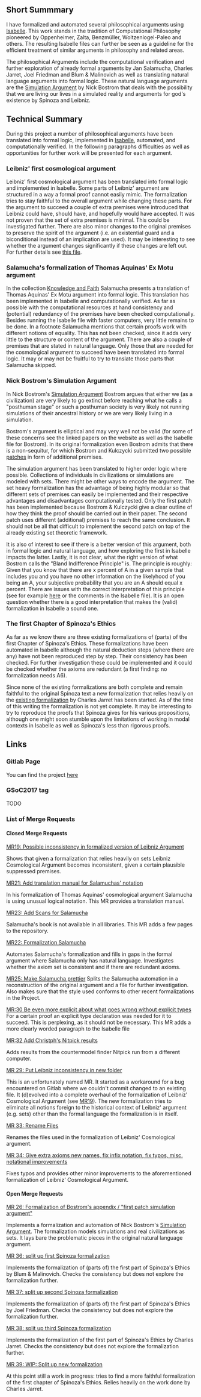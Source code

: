 ## Short Summmary

I have formalized and automated several philosophical arguments using [Isabelle](https://isabelle.in.tum.de/). This work stands in the tradition of Computational Philosophy pioneered by Oppenheimer, Zalta, Benzmüller, Woltzenlogel-Paleo and others.
The resulting Isabelle files can further be seen as a guideline for the efficient treatment of similar arguments in philosophy and related areas.

The philosophical Arguments include the computational verification and further exploration of already formal arguments by Jan Salamucha, Charles Jarret, Joel Friedman and Blum & Malinovich as well as translating natural language arguments into formal logic. These natural language arguments are the [Simulation Argument](https://www.simulation-argument.com/) by Nick Bostrom that deals with the possibility that we are living our lives in a simulated reality and arguments for god's existence by Spinoza and Leibniz.

## Technical Summary

During this project a number of philosophical arguments have been translated into formal logic, implemented in [Isabelle](https://isabelle.in.tum.de/), automated, and computationally verified. In the following paragraphs difficulties as well as opportunities for further work will be presented for each argument.

### Leibniz' first cosmological argument

Leibniz' first cosmological argument has been translated into formal logic and implemented in Isabelle. Some parts of Leibniz' argument are structured in a way a formal proof cannot easily mimic. The formalization tries to stay faithful to the overall argument while changing these parts.
For the argument to succeed a couple of extra premises were introduced that Leibniz could have, should have, and hopefully would have accepted. It was not proven that the set of extra premises is minimal. This could be investigated further.
There are also minor changes to the original premises to preserve the spirit of the argument (i.e. an existential guard and a biconditional instead of an implication are used). It may be interesting to see whether the argument changes significantly if these changes are left out. For further details see [this file](https://gitlab.com/aossie/ComputationalPhilosophy/blob/master/Formalizations/Isabelle/Leibniz-Cosmological/LeibnizFurther.thy).


### Salamucha's formalization of Thomas Aquinas' Ex Motu argument

In the collection [Knowledge and Faith](https://books.google.com.au/books?id=ptm1xOmPl3AC&printsec=frontcover&source=gbs_ge_summary_r&cad=0#v=onepage&q&f=false) Salamucha presents a translation of Thomas Aquinas' Ex Motu argument into formal logic. This translation has been implemented in Isabelle and computationally verified. As far as possible with the computational resources at hand consistency and (potential) redundancy of the premises have been checked computationally.
Besides running the Isabelle file with faster computers, very little remains to be done. In a footnote Salamucha mentions that certain proofs work with different notions of equality. This has not been checked, since it adds very little to the structure or content of the argument. There are also a couple of premises that are stated in natural language. Only those that are needed for the cosmological argument to succeed have been translated into formal logic. It may or may not be fruitful to try to translate those parts that Salamucha skipped.

### Nick Bostrom's Simulation Argument

In Nick Bostrom's [Simulation Argument](https://www.simulation-argument.com/) Bostrom argues that either we (as a civilization) are very likely to go extinct before reaching what he calls a "posthuman stage" or such a posthuman society is very likely not running simulations of their ancestral history or we are very likely living in a simulation.

Bostrom's argument is elliptical and may very well not be valid (for some of these concerns see the linked papers on the website as well as the Isabelle file for Bostrom). In its original formalization even Bostrom admits that there is a non-sequitur, for which Bostrom and Kulczycki submitted two possible [patches](http://www.simulation-argument.com/patch.pdf) in form of additional premises.

The simulation argument has been translated to higher order logic where possible. Collections of individuals in civilizations or simulations are modeled with sets. There might be other ways to encode the argument. The set heavy formalization has the advantage of being highly modular so that different sets of premises can easily be implemented and their respective advantages and disadvantages computationally tested.
Only the first patch has been implemented because Bostrom & Kulczycki give a clear outline of how they think the proof should be carried out in their paper.
The second patch uses different (additional) premises to reach the same conclusion. It should not be all that difficult to implement the second patch on top of the already existing set theoretic framework.

It is also of interest to see if there is a better version of this argument, both in formal logic and natural language, and how exploring the first in Isabelle impacts the latter.
Lastly, it is not clear, what the right version of what Bostrom calls the "Bland Indifference Principle" is. The principle is roughly: Given that you know that there are x percent of A in a given sample that includes you and you have no other information on the likelyhood of you being an A, your subjective probability that you are an A should equal x percent.
There are issues with the correct interpretation of this principle (see for example [here](http://www.simulation-argument.com/weatherson.pdf) or the comments in the Isabelle file).
It is an open question whether there is a good interpretation that makes the (valid) formalization in Isabelle a sound one.



### The first Chapter of Spinoza's Ethics

As far as we know there are three existing formalizations of (parts) of the first Chapter of Spinoza's Ethics. These formalizations have been automated in Isabelle although the natural deduction steps (where there are any) have not been reproduced step by step. Their consistency has been checked. For further investigation these could be implemented and it could be checked whether the axioms are redundant (a first finding: no formalization needs A6).

Since none of the existing formalizations are both complete and remain faithful to the original Spinoza text a new formalization that relies heavily on the [existing formalization](https://link.springer.com/article/10.1007%2FBF00869440) by Charles Jarret has been started. As of the time of this writing the formalization is not yet complete.
It may be interesting to try to reproduce the proofs that Spinoza gives for his various propositions, although one might soon stumble upon the limitations of working in modal contexts in Isabelle as well as Spinoza's less than rigorous proofs.


## Links

### Gitlab Page

You can find the project [here](https://gitlab.com/aossie/ComputationalPhilosophy/)

### GSoC2017 tag

TODO

### List of Merge Requests

#### Closed Merge Requests

[MR19: Possible inconsistency in formalized version of Leibniz Argument ](https://gitlab.com/aossie/ComputationalPhilosophy/merge_requests/19)

Shows that given a formalization that relies heavily on sets Leibniz Cosmological Argument becomes inconsistent, given a certain plausible suppressed premises.

[MR21: Add translation manual for Salamuchas' notation](https://gitlab.com/aossie/ComputationalPhilosophy/merge_requests/21)

In his formalization of Thomas Aquinas' cosmological argument Salamucha is using unusual logical notation. This MR provides a translation manual.

[MR23:  Add Scans for Salamucha](https://gitlab.com/aossie/ComputationalPhilosophy/merge_requests/23)

Salamucha's book is not available in all libraries. This MR adds a few pages to the repository.


[MR22:  Formalization Salamucha](https://gitlab.com/aossie/ComputationalPhilosophy/merge_requests/22)

Automates Salamucha's formalization and fills in gaps in the formal argument where Salamucha only has natural language. Investigates whether the axiom set is consistent and if there are redundant axioms.

[MR25:  Make Salamucha prettier](https://gitlab.com/aossie/ComputationalPhilosophy/merge_requests/25)
Splits the Salamucha automation in a reconstruction of the original argument and a file for further investigation. Also makes sure that the style used conforms to other recent formalizations in the Project.

[MR:30  Be even more explicit about what goes wrong without explicit types](https://gitlab.com/aossie/ComputationalPhilosophy/merge_requests/30)
For a certain proof an explicit type declaration was needed for it to succeed. This is perplexing, as it should not be necessary. This MR adds a more clearly worded paragraph to the Isabelle file

[MR:32  Add Christph's Nitpick results ](https://gitlab.com/aossie/ComputationalPhilosophy/merge_requests/32)

Adds results from the countermodel finder Nitpick run from a different computer.

[MR 29:  Put Leibniz inconsistency in new folder](https://gitlab.com/aossie/ComputationalPhilosophy/merge_requests/29)

This is an unfortunately named MR. It started as a workaround for a bug encountered on Gitlab where we couldn't commit changed to an existing file. It (d)evolved into a complete overhaul of the formalization of Leibniz' Cosmological Argument (see [MR19](https://gitlab.com/aossie/ComputationalPhilosophy/merge_requests/19)). The new formalization tries to eliminate all notions foreign to the historical context of Leibniz' argument (e.g. sets) other than the formal language the formalization is in itself.

[MR 33: Rename Files](https://gitlab.com/aossie/ComputationalPhilosophy/merge_requests/33)

Renames the files used in the formalization of Leibniz' Cosmological argument.

[MR 34:  Give extra axioms new names, fix infix notation, fix typos, misc. notational improvements](https://gitlab.com/aossie/ComputationalPhilosophy/merge_requests/34)

Fixes typos and provides other minor improvements to the aforementioned formalization of Leibniz' Cosmological Argument.


#### Open Merge Requests

[MR 26: Formalization of Bostrom's appendix / "first patch simulation argument"](https://gitlab.com/aossie/ComputationalPhilosophy/merge_requests/26)

Implements a formalization and automation of Nick Bostrom's [Simulation Argument](https://www.simulation-argument.com/). The formalization models simulations and real civilizations as sets. It lays bare the problematic pieces in the original natural language argument.


[MR 36: split up first Spinoza formalization](https://gitlab.com/aossie/ComputationalPhilosophy/merge_requests/36)

Implements the formalization of (parts of) the first part of Spinoza's Ethics by Blum & Malinovich. Checks the consistency
but does not explore the formalization further.

[MR 37:  split up second Spinoza formalization](https://gitlab.com/aossie/ComputationalPhilosophy/merge_requests/37)

Implements the formalization of (parts of) the first part of Spinoza's Ethics by Joel Friedman. Checks the consistency
but does not explore the formalization further.

[MR 38: split up third Spinoza formalization](https://gitlab.com/aossie/ComputationalPhilosophy/merge_requests/38)

Implements the formalization of the first part of Spinoza's Ethics by Charles Jarret. Checks the consistency
but does not explore the formalization further.

[MR 39:  WIP: Split up new formalization](https://gitlab.com/aossie/ComputationalPhilosophy/merge_requests/39)

At this point still a work in progress: tries to find a more faithful formalization of the first chapter of Spinoza's Ethics.
Relies heavily on the work done by Charles Jarret.
